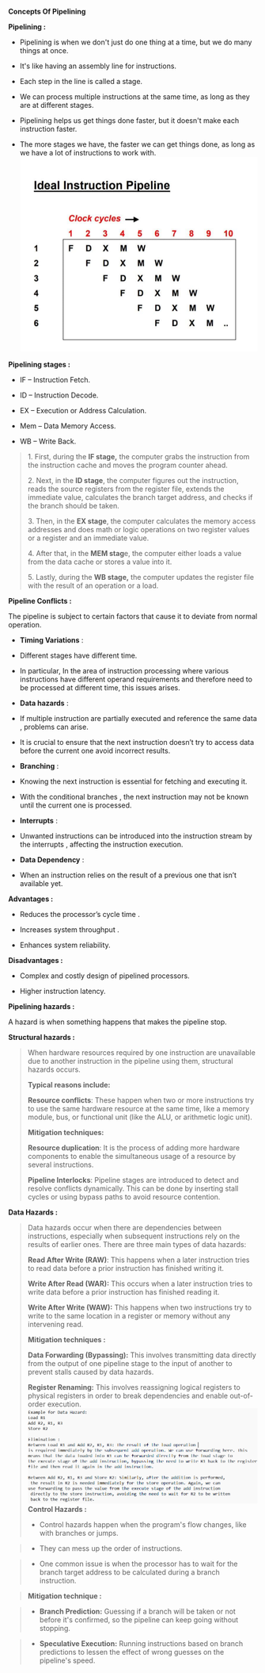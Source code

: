 **Concepts Of Pipelining**

**Pipelining :**

- Pipelining is when we don't just do one thing at a time, but we do
  many things at once.

- It's like having an assembly line for instructions.

- Each step in the line is called a stage.

- We can process multiple instructions at the same time, as long as they
  are at different stages.

- Pipelining helps us get things done faster, but it doesn't make each
  instruction faster.

- The more stages we have, the faster we can get things done, as long as
  we have a lot of instructions to work with.
![Pipelining image](pipe.png)

**Pipelining stages :**

- IF – Instruction Fetch.

- ID – Instruction Decode.

- EX – Execution or Address Calculation.

- Mem – Data Memory Access.

- WB – Write Back.

> 1\. First, during the **IF stage,** the computer grabs the instruction
> from the instruction cache and moves the program counter ahead.
>
> 2\. Next, in the **ID stage**, the computer figures out the
> instruction, reads the source registers from the register file,
> extends the immediate value, calculates the branch target address, and
> checks if the branch should be taken.
>
> 3\. Then, in the **EX stage**, the computer calculates the memory
> access addresses and does math or logic operations on two register
> values or a register and an immediate value.
>
> 4\. After that, in the **MEM stag**e, the computer either loads a
> value from the data cache or stores a value into it.
>
> 5\. Lastly, during the **WB stage,** the computer updates the register
> file with the result of an operation or a load.



**Pipeline Conflicts :**

The pipeline is subject to certain factors that cause it to deviate from
normal operation.

- **Timing Variations** :

<!-- -->

- Different stages have different time.

- In particular, In the area of instruction processing where various
  instructions have different operand requirements and therefore need to
  be processed at different time, this issues arises.

<!-- -->

- **Data hazards** :

<!-- -->

- If multiple instruction are partially executed and reference the same
  data , problems can arise.

- It is crucial to ensure that the next instruction doesn’t try to
  access data before the current one avoid incorrect results.

<!-- -->

- **Branching** :

<!-- -->

- Knowing the next instruction is essential for fetching and executing
  it.

- With the conditional branches , the next instruction may not be known
  until the current one is processed.

<!-- -->

- **Interrupts** :

<!-- -->

- Unwanted instructions can be introduced into the instruction stream by
  the interrupts , affecting the instruction execution.

<!-- -->

- **Data Dependency** :

<!-- -->

- When an instruction relies on the result of a previous one that isn’t
  available yet.

**Advantages :**

- Reduces the processor’s cycle time .

- Increases system throughput .

- Enhances system reliability.

**Disadvantages :**

- Complex and costly design of pipelined processors.

- Higher instruction latency.

**Pipelining hazards :**

A hazard is when something happens that makes the pipeline stop.

 **Structural hazards :**
>
> When hardware resources required by one instruction are unavailable
> due to another instruction in the pipeline using them, structural
> hazards occurs.
>
> **Typical reasons include:**
>
> **Resource conflicts**: These happen when two or more instructions try
> to use the same hardware resource at the same time, like a memory
> module, bus, or functional unit (like the ALU, or arithmetic logic
> unit).
>
> **Mitigation techniques:**
>
> **Resource duplication**: It is the process of adding more hardware
> components to enable the simultaneous usage of a resource by several
> instructions.
>
> **Pipeline Interlocks**: Pipeline stages are introduced to detect and
> resolve conflicts dynamically. This can be done by inserting stall
> cycles or using bypass paths to avoid resource contention.

**Data Hazards :**

> Data hazards occur when there are dependencies between instructions,
> especially when subsequent instructions rely on the results of earlier
> ones. There are three main types of data hazards:
>
> **Read After Write (RAW)**: This happens when a later instruction
> tries to read data before a prior instruction has finished writing it.
>
> **Write After Read (WAR):** This occurs when a later instruction tries
> to write data before a prior instruction has finished reading it.
>
> **Write After Write (WAW):** This happens when two instructions try to
> write to the same location in a register or memory without any
> intervening read.
>
> **Mitigation techniques :**
>
> **Data Forwarding (Bypassing):** This involves transmitting data
> directly from the output of one pipeline stage to the input of another
> to prevent stalls caused by data hazards.
>
> **Register Renaming:** This involves reassigning logical registers to
> physical registers in order to break dependencies and enable
> out-of-order execution.
![data](data.png)
**Control Hazards :**
>
>- Control hazards happen when the program's flow changes, like with
  branches or jumps.

>- They can mess up the order of instructions.

>- One common issue is when the processor has to wait for the branch
  target address to be calculated during a branch instruction.

>**Mitigation technique :**

>- **Branch Prediction:** Guessing if a branch will be taken or not
before it's confirmed, so the pipeline can keep going without
stopping.

>- **Speculative Execution:** Running instructions based on branch
predictions to lessen the effect of wrong guesses on the
pipeline's speed.
